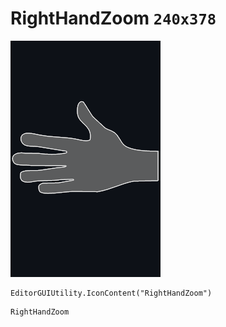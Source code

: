 # RightHandZoom `240x378`
<img src="/img/RightHandZoom.png" width=240 height=378>

``` CSharp
EditorGUIUtility.IconContent("RightHandZoom")
```
```
RightHandZoom
```
